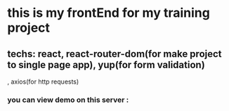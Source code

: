 # this is my frontEnd for my training project
## techs: react, react-router-dom(for make project to single page app), yup(for form validation)
, axios(for http requests)
### you can view demo on this server : 
